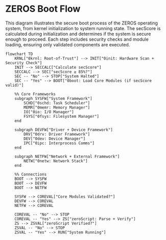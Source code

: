 # ZEROS Boot Flow

This diagram illustrates the secure boot process of the ZEROS operating system, from kernel initialization to system running state. The secScore is calculated during initialization and determines if the system is secure enough to proceed. Each step includes security checks and module loading, ensuring only validated components are executed.

```mermaid
flowchart TD
    KRNL["0krnl: Root-of-Trust"] --> INIT["0init: Hardware Scan + Security Check"]
    INIT --> SECCALC["Calculate secScore"]
    SECCALC --> SEC["secScore ≥ 85%?"]
    SEC -- "No" --> STOP["System Halted"]
    SEC -- "Yes" --> BOOT["0boot: Load Core Modules (if secScore valid)"]

    %% Core Frameworks
    subgraph SYSFW["System Framework"]
        SCHD["0schd: Task Scheduler"]
        MEMR["0memr: Memory Manager"]
        IO["0io: I/O Manager"]
        FSYS["0fsys: Filesystem Manager"]
    end

    subgraph DEVFW["Driver + Device Framework"]
        DRV["0drv: Driver Framework"]
        DEV["0dev: Device Manager"]
        IPC["0ipc: Interprocess Comms"]
    end

    subgraph NETFW["Network + External Framework"]
        NETW["0netw: Network Stack"]
    end

    %% Connections
    BOOT --> SYSFW
    BOOT --> DEVFW
    BOOT --> NETFW

    SYSFW --> COREVAL["Core Modules Validated?"]
    DEVFW --> COREVAL
    NETFW --> COREVAL

    COREVAL -- "No" --> STOP
    COREVAL -- "Yes" --> ZS["zeroScript: Parse + Verify"]
    ZS --> ZSVAL["zeroScript Verified?"]
    ZSVAL -- "No" --> STOP
    ZSVAL -- "Yes" --> RUN["System Running"]

